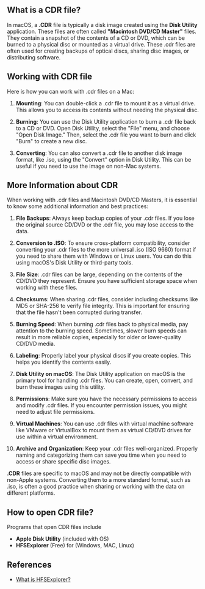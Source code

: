 ## What is a CDR file?

In macOS, a **.CDR** file is typically a disk image created using the **Disk Utility** application. These files are often called **"Macintosh DVD/CD Master"** files. They contain a snapshot of the contents of a CD or DVD, which can be burned to a physical disc or mounted as a virtual drive. These .cdr files are often used for creating backups of optical discs, sharing disc images, or distributing software.

## Working with CDR file

Here is how you can work with .cdr files on a Mac:

1.  **Mounting**: You can double-click a .cdr file to mount it as a virtual drive. This allows you to access its contents without needing the physical disc.
    
2.  **Burning**: You can use the Disk Utility application to burn a .cdr file back to a CD or DVD. Open Disk Utility, select the "File" menu, and choose "Open Disk Image." Then, select the .cdr file you want to burn and click "Burn" to create a new disc.
    
3.  **Converting**: You can also convert a .cdr file to another disk image format, like .iso, using the "Convert" option in Disk Utility. This can be useful if you need to use the image on non-Mac systems.

## More Information about CDR

When working with .cdr files and Macintosh DVD/CD Masters, it is essential to know some additional information and best practices:

1.  **File Backups**: Always keep backup copies of your .cdr files. If you lose the original source CD/DVD or the .cdr file, you may lose access to the data.
    
2.  **Conversion to .ISO**: To ensure cross-platform compatibility, consider converting your .cdr files to the more universal .iso (ISO 9660) format if you need to share them with Windows or Linux users. You can do this using macOS's Disk Utility or third-party tools.
    
3.  **File Size**: .cdr files can be large, depending on the contents of the CD/DVD they represent. Ensure you have sufficient storage space when working with these files.
    
4.  **Checksums**: When sharing .cdr files, consider including checksums like MD5 or SHA-256 to verify file integrity. This is important for ensuring that the file hasn't been corrupted during transfer.
    
5.  **Burning Speed**: When burning .cdr files back to physical media, pay attention to the burning speed. Sometimes, slower burn speeds can result in more reliable copies, especially for older or lower-quality CD/DVD media.
    
6.  **Labeling**: Properly label your physical discs if you create copies. This helps you identify the contents easily.
    
7.  **Disk Utility on macOS**: The Disk Utility application on macOS is the primary tool for handling .cdr files. You can create, open, convert, and burn these images using this utility.
    
8.  **Permissions**: Make sure you have the necessary permissions to access and modify .cdr files. If you encounter permission issues, you might need to adjust file permissions.
    
9.  **Virtual Machines**: You can use .cdr files with virtual machine software like VMware or VirtualBox to mount them as virtual CD/DVD drives for use within a virtual environment.
    
10.  **Archive and Organization**: Keep your .cdr files well-organized. Properly naming and categorizing them can save you time when you need to access or share specific disc images.
    

**.CDR** files are specific to macOS and may not be directly compatible with non-Apple systems. Converting them to a more standard format, such as .iso, is often a good practice when sharing or working with the data on different platforms.

## How to open CDR file?

Programs that open CDR files include 

- **Apple Disk Utility** (included with OS)
- **HFSExplorer** (Free) for (Windows, MAC, Linux)

## References
* [What is HFSExplorer?](https://catacombae.org/hfsexplorer/)
